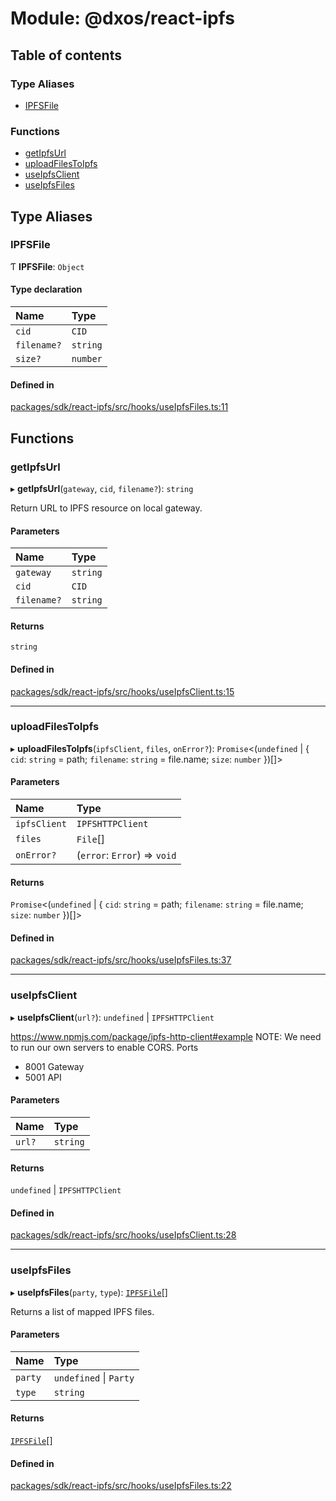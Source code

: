 # Module: @dxos/react-ipfs

## Table of contents

### Type Aliases

- [IPFSFile](dxos_react_ipfs.md#ipfsfile)

### Functions

- [getIpfsUrl](dxos_react_ipfs.md#getipfsurl)
- [uploadFilesToIpfs](dxos_react_ipfs.md#uploadfilestoipfs)
- [useIpfsClient](dxos_react_ipfs.md#useipfsclient)
- [useIpfsFiles](dxos_react_ipfs.md#useipfsfiles)

## Type Aliases

### IPFSFile

Ƭ **IPFSFile**: `Object`

#### Type declaration

| Name | Type |
| :------ | :------ |
| `cid` | `CID` |
| `filename?` | `string` |
| `size?` | `number` |

#### Defined in

[packages/sdk/react-ipfs/src/hooks/useIpfsFiles.ts:11](https://github.com/dxos/dxos/blob/32ae9b579/packages/sdk/react-ipfs/src/hooks/useIpfsFiles.ts#L11)

## Functions

### getIpfsUrl

▸ **getIpfsUrl**(`gateway`, `cid`, `filename?`): `string`

Return URL to IPFS resource on local gateway.

#### Parameters

| Name | Type |
| :------ | :------ |
| `gateway` | `string` |
| `cid` | `CID` |
| `filename?` | `string` |

#### Returns

`string`

#### Defined in

[packages/sdk/react-ipfs/src/hooks/useIpfsClient.ts:15](https://github.com/dxos/dxos/blob/32ae9b579/packages/sdk/react-ipfs/src/hooks/useIpfsClient.ts#L15)

___

### uploadFilesToIpfs

▸ **uploadFilesToIpfs**(`ipfsClient`, `files`, `onError?`): `Promise`<(`undefined` \| { `cid`: `string` = path; `filename`: `string` = file.name; `size`: `number`  })[]\>

#### Parameters

| Name | Type |
| :------ | :------ |
| `ipfsClient` | `IPFSHTTPClient` |
| `files` | `File`[] |
| `onError?` | (`error`: `Error`) => `void` |

#### Returns

`Promise`<(`undefined` \| { `cid`: `string` = path; `filename`: `string` = file.name; `size`: `number`  })[]\>

#### Defined in

[packages/sdk/react-ipfs/src/hooks/useIpfsFiles.ts:37](https://github.com/dxos/dxos/blob/32ae9b579/packages/sdk/react-ipfs/src/hooks/useIpfsFiles.ts#L37)

___

### useIpfsClient

▸ **useIpfsClient**(`url?`): `undefined` \| `IPFSHTTPClient`

https://www.npmjs.com/package/ipfs-http-client#example
NOTE: We need to run our own servers to enable CORS.
Ports
- 8001 Gateway
- 5001 API

#### Parameters

| Name | Type |
| :------ | :------ |
| `url?` | `string` |

#### Returns

`undefined` \| `IPFSHTTPClient`

#### Defined in

[packages/sdk/react-ipfs/src/hooks/useIpfsClient.ts:28](https://github.com/dxos/dxos/blob/32ae9b579/packages/sdk/react-ipfs/src/hooks/useIpfsClient.ts#L28)

___

### useIpfsFiles

▸ **useIpfsFiles**(`party`, `type`): [`IPFSFile`](dxos_react_ipfs.md#ipfsfile)[]

Returns a list of mapped IPFS files.

#### Parameters

| Name | Type |
| :------ | :------ |
| `party` | `undefined` \| `Party` |
| `type` | `string` |

#### Returns

[`IPFSFile`](dxos_react_ipfs.md#ipfsfile)[]

#### Defined in

[packages/sdk/react-ipfs/src/hooks/useIpfsFiles.ts:22](https://github.com/dxos/dxos/blob/32ae9b579/packages/sdk/react-ipfs/src/hooks/useIpfsFiles.ts#L22)

